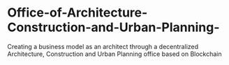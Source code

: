 # Office-of-Architecture-Construction-and-Urban-Planning-
Creating a business model as an architect through a decentralized Architecture, Construction and Urban Planning office based on Blockchain 

